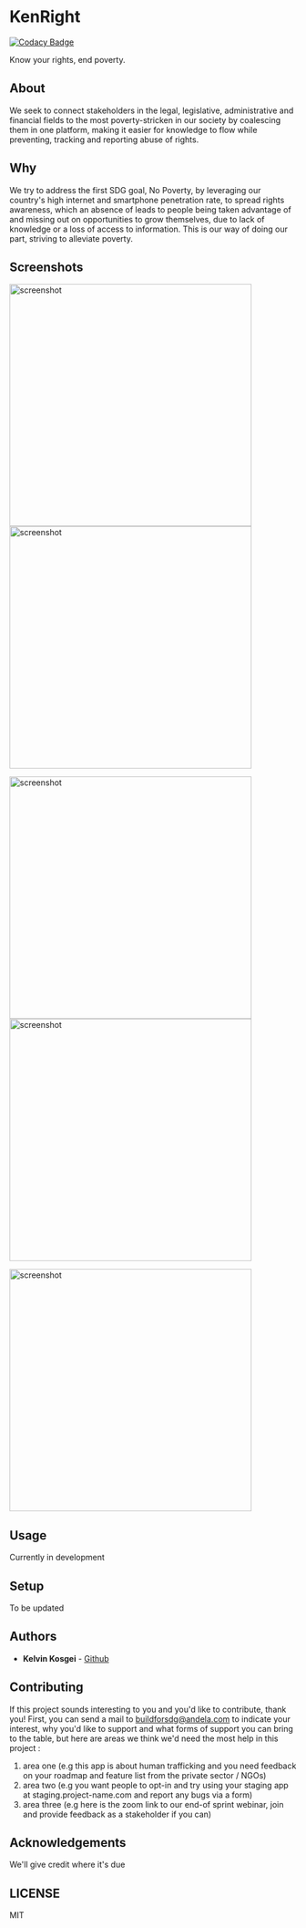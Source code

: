 # KenRight

[![Codacy Badge](https://api.codacy.com/project/badge/Grade/2f35a99d763e4018b6b683f1d871f7c4)](https://app.codacy.com/gh/BuildForSDG/team-177-mobile?utm_source=github.com&utm_medium=referral&utm_content=BuildForSDG/team-177-mobile&utm_campaign=Badge_Grade_Settings)

Know your rights, end poverty.

## About

We seek to connect stakeholders in the legal, legislative, administrative and financial fields to the most poverty-stricken in our society by coalescing them in one platform, making it easier for knowledge to flow while preventing, tracking and reporting abuse of rights.

## Why

We try to address the first SDG goal, No Poverty, by leveraging our country's high internet and smartphone penetration rate, to
spread rights awareness, which an absence of leads to people being taken advantage of and missing out on opportunities to grow
themselves, due to lack of knowledge or a loss of access to information. This is our way of doing our part, striving to
alleviate poverty.

## Screenshots

<img src="https://user-images.githubusercontent.com/14147462/83654830-50725800-a5c6-11ea-945d-347500ee306e.jpg" alt="screenshot" width="425"/> <img src="https://user-images.githubusercontent.com/14147462/83654835-523c1b80-a5c6-11ea-9438-677d05f7a19a.jpg" alt="screenshot" width="425"/>

<img src="https://user-images.githubusercontent.com/14147462/83654837-536d4880-a5c6-11ea-9e77-f1541fc3f1bd.jpg" alt="screenshot" width="425"/><img src="https://user-images.githubusercontent.com/14147462/83654841-55370c00-a5c6-11ea-8632-a34b168823a5.jpg" alt="screenshot" width="425"/>

<img src="https://user-images.githubusercontent.com/14147462/83654839-5405df00-a5c6-11ea-8e03-f7fb4685614e.jpg" alt="screenshot" width="425"/>

## Usage

Currently in development

## Setup

To be updated

## Authors

- **Kelvin Kosgei** - [Github](https://github.com/Iamkosgei)

## Contributing

If this project sounds interesting to you and you'd like to contribute, thank you!
First, you can send a mail to buildforsdg@andela.com to indicate your interest, why you'd like to support and what forms of support you can bring to the table, but here are areas we think we'd need the most help in this project :

1.  area one (e.g this app is about human trafficking and you need feedback on your roadmap and feature list from the private sector / NGOs)
2.  area two (e.g you want people to opt-in and try using your staging app at staging.project-name.com and report any bugs via a form)
3.  area three (e.g here is the zoom link to our end-of sprint webinar, join and provide feedback as a stakeholder if you can)

## Acknowledgements

We'll give credit where it's due

## LICENSE

MIT
